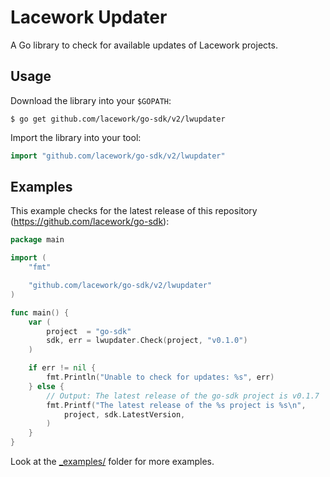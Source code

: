 # Lacework Updater

A Go library to check for available updates of Lacework projects.

## Usage

Download the library into your `$GOPATH`:

    $ go get github.com/lacework/go-sdk/v2/lwupdater

Import the library into your tool:

```go
import "github.com/lacework/go-sdk/v2/lwupdater"
```

## Examples

This example checks for the latest release of this repository (https://github.com/lacework/go-sdk):
```go
package main

import (
	"fmt"

	"github.com/lacework/go-sdk/v2/lwupdater"
)

func main() {
	var (
		project  = "go-sdk"
		sdk, err = lwupdater.Check(project, "v0.1.0")
	)

	if err != nil {
		fmt.Println("Unable to check for updates: %s", err)
	} else {
		// Output: The latest release of the go-sdk project is v0.1.7
		fmt.Printf("The latest release of the %s project is %s\n",
			project, sdk.LatestVersion,
		)
	}
}
```

Look at the [_examples/](_examples/) folder for more examples.
